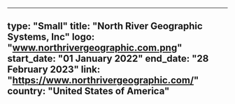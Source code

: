 
---
type: "Small"
title: "North River Geographic Systems, Inc"
logo: "www.northrivergeographic.com.png"
start_date: "01 January 2022"
end_date: "28 February 2023"
link: "https://www.northrivergeographic.com/"
country: "United States of America"
---
